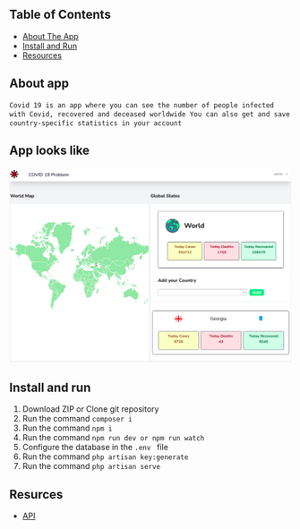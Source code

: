 
## Table of Contents

*  [ About The App](#about)
*  [ Install and Run](#iar)
*  [ Resources](#resources)

<a name="about"></a>
## About app
    Covid 19 is an app where you can see the number of people infected with Covid, recovered and deceased worldwide You can also get and save country-specific statistics in your account


<a name="iar"></a>

## App looks like 
!['screenshot'](appscreen/app.png)

<a name="iar"></a>

## Install and run

1.  Download ZIP or Clone git repository
2.  Run the command `composer i`
3.  Run the command `npm i`
4.  Run the command `npm run dev or npm run watch`
5.  Configure the database in the `.env ` file
6.  Run the command `php artisan key:generate`
7.  Run the command `php artisan serve`


## Resurces
*  [ API ](https://disease.sh/)
